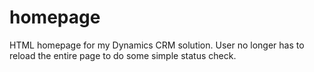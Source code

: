 # homepage
HTML homepage for my Dynamics CRM solution. User no longer has to reload the entire page to do some simple status check.
